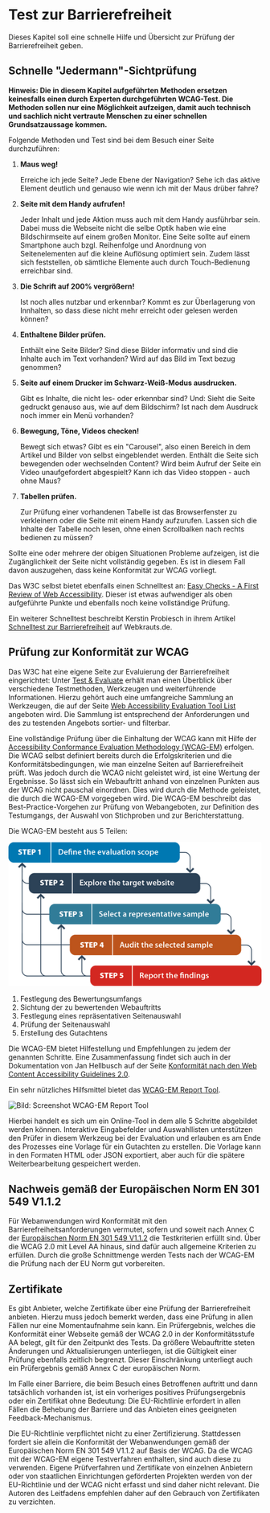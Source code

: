 
# Test zur Barrierefreiheit


Dieses Kapitel soll eine schnelle Hilfe und Übersicht zur Prüfung der Barrierefreiheit geben.


## Schnelle "Jedermann"-Sichtprüfung

**Hinweis: Die in diesem Kapitel aufgeführten Methoden ersetzen keinesfalls einen durch Experten durchgeführten WCAG-Test. Die Methoden sollen nur eine Möglichkeit aufzeigen, damit auch technisch und sachlich nicht vertraute Menschen zu einer schnellen Grundsatzaussage kommen.**


Folgende Methoden und Test sind bei dem Besuch einer Seite durchzuführen: 


1. **Maus weg!**

    Erreiche ich jede Seite? Jede Ebene der Navigation? Sehe ich das aktive Element deutlich und genauso wie wenn ich mit der Maus drüber fahre?

2. **Seite mit dem Handy aufrufen!**

    Jeder Inhalt und jede Aktion muss auch mit dem Handy ausführbar sein. Dabei muss die Webseite nicht die selbe Optik haben wie eine Bildschirmseite auf einem großen Monitor. Eine Seite sollte auf einem Smartphone auch bzgl. Reihenfolge und Anordnung von Seitenelementen auf die kleine Auflösung optimiert sein. Zudem lässt sich feststellen, ob sämtliche Elemente auch durch Touch-Bedienung erreichbar sind.
    
3. **Die Schrift auf 200% vergrößern!**

     Ist noch alles nutzbar und erkennbar? Kommt es zur Überlagerung von Innhalten, so dass diese nicht mehr erreicht oder gelesen werden können?
     
4.  **Enthaltene Bilder prüfen.**

    Enthält eine Seite Bilder? Sind diese Bilder informativ und sind die Inhalte auch im Text vorhanden? Wird auf das Bild im Text bezug genommen?

5. **Seite auf einem Drucker im Schwarz-Weiß-Modus ausdrucken.**

    Gibt es Inhalte, die nicht les- oder erkennbar sind?
    Und: Sieht die Seite gedruckt genauso aus, wie auf dem Bildschirm? Ist nach dem Ausdruck noch immer ein Menü vorhanden?

6.  **Bewegung, Töne, Videos checken!**   
    
    Bewegt sich etwas? Gibt es ein "Carousel", also einen Bereich in dem Artikel und Bilder von selbst eingeblendet werden. Enthält die Seite sich bewegenden oder wechselnden Content?  Wird beim Aufruf der Seite ein Video unaufgefordert abgespielt? Kann ich das Video stoppen - auch ohne Maus?
    
7. **Tabellen prüfen.**

    Zur Prüfung einer vorhandenen Tabelle ist das Browserfenster zu verkleinern oder die Seite mit einem Handy aufzurufen. Lassen sich die Inhalte der Tabelle noch lesen, ohne einen Scrollbalken nach rechts bedienen zu müssen?


Sollte eine oder mehrere der obigen Situationen Probleme aufzeigen, ist die Zugänglichkeit der Seite nicht vollständig gegeben. Es ist in diesem Fall davon auszugehen, dass keine Konformität zur WCAG vorliegt.

Das W3C selbst bietet ebenfalls einen Schnelltest an: [Easy Checks - A First Review of Web Accessibility](https://www.w3.org/WAI/test-evaluate/preliminary/). Dieser ist etwas aufwendiger als oben aufgeführte Punkte und ebenfalls noch keine vollständige Prüfung. 

Ein weiterer Schnelltest beschreibt Kerstin Probiesch in ihrem Artikel [Schnelltest zur Barrierefreiheit](http://webkrauts.de/artikel/2011/schnelltest-zur-barrierefreiheit) auf Webkrauts.de.  




## Prüfung zur Konformität zur WCAG  

Das W3C hat eine eigene Seite zur Evaluierung der Barrierefreiheit eingerichtet: Unter [Test &amp; Evaluate](https://www.w3.org/WAI/test-evaluate/) erhält man einen Überblick über verschiedene Testmethoden, Werkzeugen und weiterführende Informationen. 
Hierzu gehört auch eine umfangreiche Sammlung an Werkzeugen, die auf der Seite  [Web Accessibility Evaluation Tool List](https://www.w3.org/WAI/ER/tools/) angeboten wird. Die Sammlung ist entsprechend der Anforderungen und des zu testenden Angebots sortier- und filterbar.   

Eine vollständige Prüfung über die Einhaltung der WCAG kann mit Hilfe der [Accessibility Conformance Evaluation Methodology (WCAG-EM)](https://www.w3.org/TR/WCAG-EM/) erfolgen. 
Die WCAG selbst definiert bereits durch die Erfolgskriterien und die Konformitätsbedingungen, wie man einzelne Seiten auf Barrierefreiheit prüft. Was jedoch durch die WCAG nicht geleistet wird, ist eine Wertung der Ergebnisse. So lässt sich ein Webauftritt anhand von einzelnen Punkten aus der WCAG nicht pauschal einordnen. 
Dies wird durch die Methode geleistet, die durch die WCAG-EM vorgegeben wird. Die WCAG-EM beschreibt das Best-Practice-Vorgehen zur Prüfung von Webangeboten, zur Definition des Testumgangs, der Auswahl von Stichproben und zur Berichterstattung.   

Die WCAG-EM besteht aus 5 Teilen:

![Bild: Schemagrafik zur Auswahl des Umfangs einer Evaluation](07-tests/wcag-em-process.png)

1. Festlegung des Bewertungsumfangs
2. Sichtung der zu bewertenden Webauftritts
3. Festlegung eines repräsentativen Seitenauswahl
4. Prüfung der Seitenauswahl
5. Erstellung des Gutachtens

Die WCAG-EM bietet Hilfestellung und Empfehlungen zu jedem der genannten Schritte.
Eine Zusammenfassung findet sich auch in der Dokumentation von Jan Hellbusch auf der Seite [Konformität nach den Web Content Accessibility Guidelines 2.0](https://www.barrierefreies-webdesign.de/wcag2/konformitaet/konformitaetsbewertung.html). 

Ein sehr nützliches Hilfsmittel bietet das [WCAG-EM Report Tool](https://www.w3.org/WAI/eval/report-tool/). 

![Bild: Screenshot WCAG-EM Report Tool](07-tests/wcag-em-tool.png)

Hierbei handelt es sich um ein Online-Tool in dem alle 5 Schritte abgebildet werden können. Interaktive Eingabefelder und Auswahllisten unterstützen den Prüfer in diesem Werkzeug bei der Evaluation und erlauben es am Ende des Prozesses eine Vorlage für ein Gutachten zu erstellen. Die Vorlage kann in den Formaten HTML oder JSON exportiert, aber auch für die spätere Weiterbearbeitung gespeichert werden.

## Nachweis gemäß der Europäischen Norm EN 301 549 V1.1.2

Für Webanwendungen wird Konformität mit den Barrierefreiheitsanforderungen vermutet, sofern und soweit nach Annex C der [Europäischen Norm EN 301 549 V1.1.2](https://www.etsi.org/deliver/etsi_en/301500_301599/301549/01.01.02_60/en_301549v010102p.pdf) die Testkriterien erfüllt sind. Über die WCAG 2.0 mit Level AA hinaus, sind dafür auch allgemeine Kriterien zu erfüllen. Durch die große Schnittmenge werden Tests nach der WCAG-EM die Prüfung nach der EU Norm gut vorbereiten.

## Zertifikate

Es gibt Anbieter, welche Zertifikate über eine Prüfung der Barrierefreiheit anbieten. Hierzu muss jedoch bemerkt werden, dass eine Prüfung in allen Fällen nur eine Momentaufnahme sein kann. Ein Prüfergebnis, welches die Konformität einer Webseite gemäß der WCAG 2.0 in der Konformitätsstufe AA belegt, gilt für den Zeitpunkt des Tests. Da größere Webauftritte steten Änderungen und Aktualisierungen unterliegen, ist die Gültigkeit einer Prüfung ebenfalls zeitlich begrenzt. Dieser Einschränkung unterliegt auch ein Prüfergebnis gemäß Annex C der europäischen Norm.

Im Falle einer Barriere, die beim Besuch eines Betroffenen auftritt und dann tatsächlich vorhanden ist, ist ein vorheriges positives Prüfungsergebnis oder ein Zertifikat ohne Bedeutung: Die EU-Richtlinie erfordert in allen Fällen die Behebung der Barriere und das Anbieten eines geeigneten Feedback-Mechanismus.

Die EU-Richtlinie verpflichtet nicht zu einer Zertifizierung. Stattdessen fordert sie allein die Konformität der Webanwendungen gemäß der Europäischen Norm EN 301 549 V1.1.2 auf Basis der WCAG. Da die WCAG mit der WCAG-EM eigene Testverfahren enthalten, sind auch diese zu verwenden. 
Eigene Prüfverfahren und Zertifikate von einzelnen Anbietern oder von staatlichen Einrichtungen geförderten Projekten werden von der EU-Richtlinie und der WCAG nicht erfasst und sind daher nicht relevant.
Die Autoren des Leitfadens empfehlen daher auf den Gebrauch von Zertifikaten zu verzichten.







